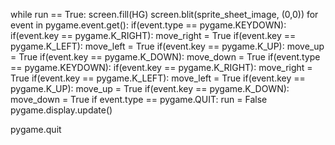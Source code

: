 while run == True:
    screen.fill(HG)
    screen.blit(sprite_sheet_image, (0,0))
    for event in pygame.event.get():
        if(event.type == pygame.KEYDOWN):
            if(event.key == pygame.K_RIGHT):
                move_right = True
            if(event.key == pygame.K_LEFT):
                move_left = True
            if(event.key == pygame.K_UP):
                move_up = True
            if(event.key == pygame.K_DOWN):
                move_down = True
        if(event.type == pygame.KEYDOWN):
            if(event.key == pygame.K_RIGHT):
                move_right = True
            if(event.key == pygame.K_LEFT):
                move_left = True
            if(event.key == pygame.K_UP):
                move_up = True
            if(event.key == pygame.K_DOWN):
                move_down = True
        if event.type == pygame.QUIT:
            run = False
        pygame.display.update()
        
pygame.quit
                
